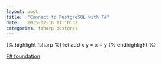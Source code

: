 ```yaml
---
layout: post
title:  "Connect to PostgreSQL with F#"
date:   2015-02-16 11:10:32
categories: fsharp postgres
---
```


{% highlight fsharp %}
let add x y = x + y
{% endhighlight %}

[F# foundation][fsharp-foundation]


[fsharp-foundation]: https://fsharp.org
